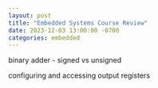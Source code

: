 ```yaml
---
layout: post
title: "Embedded Systems Course Review"
date: 2023-12-03 13:00:00 -0700
categories: embedded
---
```




binary adder - signed vs unsigned

configuring and accessing output registers
